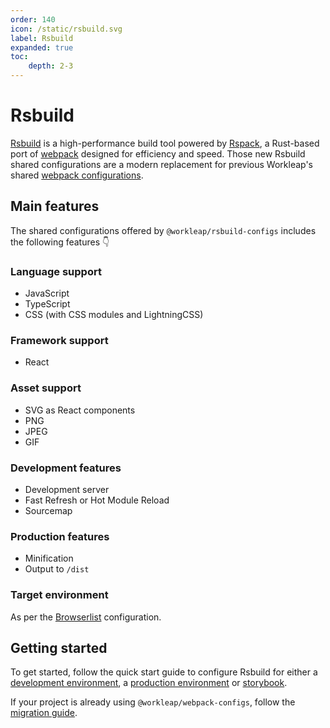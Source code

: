 ```yaml
---
order: 140
icon: /static/rsbuild.svg
label: Rsbuild
expanded: true
toc:
    depth: 2-3
---
```


# Rsbuild

<!-- !!!warning Before you continue...

The preferred way for using `@workleap/webpack-configs` is **not** by installing the library manually, but rather by **scaffolding** your application with Workleap's [foundry-cli](https://github.com/gsoft-inc/wl-foundry-cli).

+++ pnpm
```bash
pnpm create @workleap/project@latest <output-directory>
```
+++ yarn
```bash
yarn create @workleap/project@latest <output-directory>
```
+++ npm
```bash
npm create @workleap/project@latest <output-directory>
```
+++
!!! -->

[Rsbuild](https://lib.rsbuild.dev/index) is a high-performance build tool powered by [Rspack](https://rspack.dev/), a Rust-based port of [webpack](https://webpack.js.org/) designed for efficiency and speed. Those new Rsbuild shared configurations are a modern replacement for previous Workleap's shared [webpack configurations](../webpack//default.md).

## Main features

The shared configurations offered by `@workleap/rsbuild-configs` includes the following features :point_down:

### Language support

- JavaScript
- TypeScript
- CSS (with CSS modules and LightningCSS)

### Framework support

- React

### Asset support

- SVG as React components
- PNG
- JPEG
- GIF

### Development features

- Development server
- Fast Refresh or Hot Module Reload
- Sourcemap

### Production features

- Minification
- Output to `/dist`

### Target environment

As per the [Browserlist](../browserslist/default.md) configuration.

## Getting started

To get started, follow the quick start guide to configure Rsbuild for either a [development environment](./configure-dev.md), a [production environment](./configure-build.md) or [storybook](./configure-storybook.md).

If your project is already using `@workleap/webpack-configs`, follow the [migration guide](./migrate-from-webpack.md).
